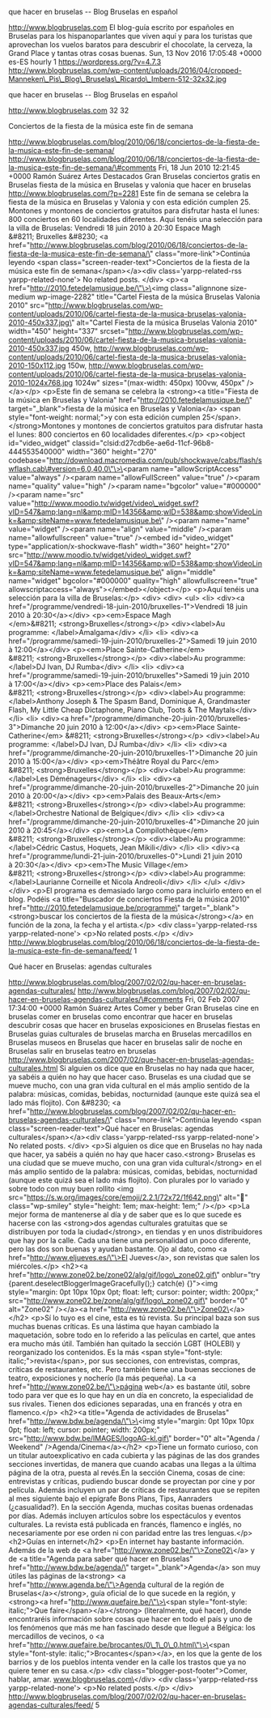 que hacer en bruselas -- Blog Bruselas en español

http://www.blogbruselas.com El blog-guía escrito por españoles en
Bruselas para los hispanoparlantes que viven aquí y para los turistas
que aprovechan los vuelos baratos para descubrir el chocolate, la
cerveza, la Grand Place y tantas otras cosas buenas. Sun, 13 Nov 2016
17:05:48 +0000 es-ES hourly 1 https://wordpress.org/?v=4.7.3
http://www.blogbruselas.com/wp-content/uploads/2016/04/cropped-Manneken\_Pis\_Blog\_Bruselas\_Ricardo\_Imbern-512-32x32.jpg

que hacer en bruselas -- Blog Bruselas en español

http://www.blogbruselas.com 32 32

Conciertos de la fiesta de la música este fin de semana

http://www.blogbruselas.com/blog/2010/06/18/conciertos-de-la-fiesta-de-la-musica-este-fin-de-semana/
http://www.blogbruselas.com/blog/2010/06/18/conciertos-de-la-fiesta-de-la-musica-este-fin-de-semana/\#comments
Fri, 18 Jun 2010 12:21:45 +0000 Ramón Suárez Artes Destacados Gran
Bruselas conciertos gratis en Bruselas fiesta de la música en Bruselas y
valonia que hacer en bruselas http://www.blogbruselas.com/?p=2281 Este
fin de semana se celebra la fiesta de la música en Bruselas y Valonia y
con esta edición cumplen 25. Montones y montones de conciertos gratuitos
para disfrutar hasta el lunes: 800 conciertos en 60 localidades
diferentes. Aquí tenéis una selección para la villa de Bruselas:
Vendredi 18 juin 2010 à 20:30 Espace Magh &\#8211; Bruxelles &\#8230;
\<a
href=\"http://www.blogbruselas.com/blog/2010/06/18/conciertos-de-la-fiesta-de-la-musica-este-fin-de-semana/\"
class=\"more-link\"\>Continúa leyendo \<span
class=\"screen-reader-text\"\>Conciertos de la fiesta de la música este
fin de semana\</span\>\</a\>\<div class=\'yarpp-related-rss
yarpp-related-none\'\> No related posts. \</div\> \<p\>\<a
href=\"http://2010.fetedelamusique.be/\"\>\<img class=\"alignnone
size-medium wp-image-2282\" title=\"Cartel Fiesta de la música Bruselas
Valonia 2010\"
src=\"http://www.blogbruselas.com/wp-content/uploads/2010/06/cartel-fiesta-de-la-musica-bruselas-valonia-2010-450x337.jpg\"
alt=\"Cartel Fiesta de la música Bruselas Valonia 2010\" width=\"450\"
height=\"337\"
srcset=\"http://www.blogbruselas.com/wp-content/uploads/2010/06/cartel-fiesta-de-la-musica-bruselas-valonia-2010-450x337.jpg
450w,
http://www.blogbruselas.com/wp-content/uploads/2010/06/cartel-fiesta-de-la-musica-bruselas-valonia-2010-150x112.jpg
150w,
http://www.blogbruselas.com/wp-content/uploads/2010/06/cartel-fiesta-de-la-musica-bruselas-valonia-2010-1024x768.jpg
1024w\" sizes=\"(max-width: 450px) 100vw, 450px\" /\>\</a\>\</p\>
\<p\>Este fin de semana se celebra la \<strong\>\<a title=\"Fiesta de la
música en Bruselas y Valonia\" href=\"http://2010.fetedelamusique.be/\"
target=\"\_blank\"\>fiesta de la música en Bruselas y Valonia\</a\>
\<span style=\"font-weight: normal;\"\>y con esta edición cumplen
25\</span\>. \</strong\>Montones y montones de conciertos gratuitos para
disfrutar hasta el lunes: 800 conciertos en 60 localidades
diferentes.\</p\> \<p\>\<object id=\"video\_widget\"
classid=\"clsid:d27cdb6e-ae6d-11cf-96b8-444553540000\" width=\"360\"
height=\"270\"
codebase=\"http://download.macromedia.com/pub/shockwave/cabs/flash/swflash.cab\#version=6,0,40,0\"\>\<param
name=\"allowScriptAccess\" value=\"always\" /\>\<param
name=\"allowFullScreen\" value=\"true\" /\>\<param name=\"quality\"
value=\"high\" /\>\<param name=\"bgcolor\" value=\"\#000000\" /\>\<param
name=\"src\"
value=\"http://www.moodio.tv/widget/video\_widget.swf?vID=547&amp;lang=nl&amp;mID=14356&amp;wID=538&amp;showVideoLink=&amp;siteName=www.fetedelamusique.be\"
/\>\<param name=\"name\" value=\"widget\" /\>\<param name=\"align\"
value=\"middle\" /\>\<param name=\"allowfullscreen\" value=\"true\"
/\>\<embed id=\"video\_widget\" type=\"application/x-shockwave-flash\"
width=\"360\" height=\"270\"
src=\"http://www.moodio.tv/widget/video\_widget.swf?vID=547&amp;lang=nl&amp;mID=14356&amp;wID=538&amp;showVideoLink=&amp;siteName=www.fetedelamusique.be\"
align=\"middle\" name=\"widget\" bgcolor=\"\#000000\" quality=\"high\"
allowfullscreen=\"true\"
allowscriptaccess=\"always\"\>\</embed\>\</object\>\</p\> \<p\>Aquí
tenéis una selección para la villa de Bruselas:\</p\> \<div\> \<div\>
\<ul\> \<li\> \<div\>\<a
href=\"/programme/vendredi-18-juin-2010/bruxelles-1\"\>Vendredi 18 juin
2010 à 20:30\</a\>\</div\> \<p\>\<em\>Espace Magh
\</em\>&\#8211; \<strong\>Bruxelles\</strong\>\</p\> \<div\>\<label\>Au
programme: \</label\>Amalgama\</div\> \</li\> \<li\> \<div\>\<a
href=\"/programme/samedi-19-juin-2010/bruxelles-2\"\>Samedi 19 juin 2010
à 12:00\</a\>\</div\> \<p\>\<em\>Place Sainte-Catherine\</em\>
&\#8211; \<strong\>Bruxelles\</strong\>\</p\> \<div\>\<label\>Au
programme: \</label\>DJ Ivan, DJ Rumba\</div\> \</li\> \<li\> \<div\>\<a
href=\"/programme/samedi-19-juin-2010/bruxelles\"\>Samedi 19 juin 2010
à 17:00\</a\>\</div\> \<p\>\<em\>Place des Palais\</em\>
&\#8211; \<strong\>Bruxelles\</strong\>\</p\> \<div\>\<label\>Au
programme: \</label\>Anthony Joseph &amp; The Spasm Band, Dominique A,
Grandmaster Flash, My Little Cheap Dictaphone, Piano Club, Toots &amp;
The Maytals\</div\> \</li\> \<li\> \<div\>\<a
href=\"/programme/dimanche-20-juin-2010/bruxelles-3\"\>Dimanche 20 juin
2010 à 12:00\</a\>\</div\> \<p\>\<em\>Place Sainte-Catherine\</em\>
&\#8211; \<strong\>Bruxelles\</strong\>\</p\> \<div\>\<label\>Au
programme: \</label\>DJ Ivan, DJ Rumba\</div\> \</li\> \<li\> \<div\>\<a
href=\"/programme/dimanche-20-juin-2010/bruxelles-1\"\>Dimanche 20 juin
2010 à 15:00\</a\>\</div\> \<p\>\<em\>Théâtre Royal du Parc\</em\>
&\#8211; \<strong\>Bruxelles\</strong\>\</p\> \<div\>\<label\>Au
programme: \</label\>Les Déménageurs\</div\> \</li\> \<li\> \<div\>\<a
href=\"/programme/dimanche-20-juin-2010/bruxelles-2\"\>Dimanche 20 juin
2010 à 20:00\</a\>\</div\> \<p\>\<em\>Palais des Beaux-Arts\</em\>
&\#8211; \<strong\>Bruxelles\</strong\>\</p\> \<div\>\<label\>Au
programme: \</label\>Orchestre National de Belgique\</div\> \</li\>
\<li\> \<div\>\<a
href=\"/programme/dimanche-20-juin-2010/bruxelles-4\"\>Dimanche 20 juin
2010 à 20:45\</a\>\</div\> \<p\>\<em\>La Compilothèque\</em\>
&\#8211; \<strong\>Bruxelles\</strong\>\</p\> \<div\>\<label\>Au
programme: \</label\>Cédric Castus, Hoquets, Jean Mikili\</div\> \</li\>
\<li\> \<div\>\<a
href=\"/programme/lundi-21-juin-2010/bruxelles-0\"\>Lundi 21 juin 2010
à 20:30\</a\>\</div\> \<p\>\<em\>The Music Village\</em\>
&\#8211; \<strong\>Bruxelles\</strong\>\</p\> \<div\>\<label\>Au
programme: \</label\>Laurianne Corneille et Nicola Andreoli\</div\>
\</li\> \</ul\> \</div\> \</div\> \<p\>El programa es demasiado largo
como para incluirlo entero en el blog. Podéis \<a title=\"Buscador de
conciertos Fiesta de la música 2010\"
href=\"http://2010.fetedelamusique.be/programme\"
target=\"\_blank\"\>\<strong\>buscar los conciertos de la fiesta de la
música\</strong\>\</a\> en función de la zona, la fecha y el
artista.\</p\> \<div class=\'yarpp-related-rss yarpp-related-none\'\>
\<p\>No related posts.\</p\> \</div\>
http://www.blogbruselas.com/blog/2010/06/18/conciertos-de-la-fiesta-de-la-musica-este-fin-de-semana/feed/
1

Qué hacer en Bruselas: agendas culturales

http://www.blogbruselas.com/blog/2007/02/02/qu-hacer-en-bruselas-agendas-culturales/
http://www.blogbruselas.com/blog/2007/02/02/qu-hacer-en-bruselas-agendas-culturales/\#comments
Fri, 02 Feb 2007 17:34:00 +0000 Ramón Suárez Artes Comer y beber Gran
Bruselas cine en bruselas comer en bruselas como encontrar que hacer en
bruselas descubrir cosas que hacer en bruselas exposiciones en Bruselas
fiestas en Bruselas guias culturales de bruselas marcha en Bruselas
mercadillos en Bruselas museos en Bruselas que hacer en bruselas salir
de noche en Bruselas salir en bruselas teatro en bruselas
http://www.blogbruselas.com/2007/02/que-hacer-en-bruselas-agendas-culturales.html
Si alguien os dice que en Bruselas no hay nada que hacer, ya sabéis a
quién no hay que hacer caso. Bruselas es una ciudad que se mueve mucho,
con una gran vida cultural en el más amplio sentido de la palabra:
músicas, comidas, bebidas, nocturnidad (aunque este quizá sea el lado
más flojito). Con &\#8230; \<a
href=\"http://www.blogbruselas.com/blog/2007/02/02/qu-hacer-en-bruselas-agendas-culturales/\"
class=\"more-link\"\>Continúa leyendo \<span
class=\"screen-reader-text\"\>Qué hacer en Bruselas: agendas
culturales\</span\>\</a\>\<div class=\'yarpp-related-rss
yarpp-related-none\'\> No related posts. \</div\> \<p\>Si alguien os
dice que en Bruselas no hay nada que hacer, ya sabéis a quién no hay que
hacer caso.\<strong\> Bruselas es una ciudad que se mueve mucho, con una
gran vida cultural\</strong\> en el más amplio sentido de la palabra:
músicas, comidas, bebidas, nocturnidad (aunque este quizá sea el lado
más flojito). Con plurales por lo variado y sobre todo con muy buen
rollito \<img
src=\"https://s.w.org/images/core/emoji/2.2.1/72x72/1f642.png\"
alt=\"🙂\" class=\"wp-smiley\" style=\"height: 1em; max-height: 1em;\"
/\>\</p\> \<p\>La mejor forma de mantenerse al día y de saber que es lo
que sucede es hacerse con las \<strong\>dos agendas culturales gratuitas
que se distribuyen por toda la ciudad\</strong\>, en tiendas y en unos
distribuidores que hay por la calle. Cada una tiene una personalidad un
poco diferente, pero las dos son buenas y ayudan bastante. Ojo al dato,
como \<a href=\"http://www.eljueves.es/\"\>El Jueves\</a\>, son revistas
que salen los miércoles.\</p\> \<h2\>\<a
href=\"http://www.zone02.be/zone02/alg/gif/logo\_zone02.gif\"
onblur=\"try {parent.deselectBloggerImageGracefully();} catch(e)
{}\"\>\<img style=\"margin: 0pt 10px 10px 0pt; float: left; cursor:
pointer; width: 200px;\"
src=\"http://www.zone02.be/zone/alg/gif/logo\_zone02.gif\" border=\"0\"
alt=\"Zone02\" /\>\</a\>\<a
href=\"http://www.zone02.be/\"\>Zone02\</a\>\</h2\> \<p\>Sí lo tuyo es
el cine, esta es tú revista. Su principal baza son sus muchas buenas
críticas. Es una lástima que hayan cambiado la maquetación, sobre todo
en lo referido a las películas en cartel, que antes era mucho más útil.
También han quitado la sección LGBT (HOLEBI) y reorganizado los
contenidos. Es la más \<span style=\"font-style:
italic;\"\>revista\</span\>, por sus secciones, con entrevistas,
compras, críticas de restaurantes, etc. Pero también tiene una buenas
secciones de teatro, exposiciones y nocherío (la más pequeña). La \<a
href=\"http://www.zone02.be/\"\>página web\</a\> es bastante útil, sobre
todo para ver que es lo que hay en un día en concreto, la especialidad
de sus rivales. Tienen dos ediciones separadas, una en francés y otra en
flamenco.\</p\> \<h2\>\<a title=\"Agenda de actividades de Bruselas\"
href=\"http://www.bdw.be/agenda/\"\>\<img style=\"margin: 0pt 10px 10px
0pt; float: left; cursor: pointer; width: 200px;\"
src=\"http://www.bdw.be/IMAGES/logoAG-kl.gif\" border=\"0\" alt=\"Agenda
/ Weekend\" /\>Agenda/Cinema\</a\>\</h2\> \<p\>Tiene un formato curioso,
con un titular autoexplicativo en cada cubierta y las páginas de las dos
grandes secciones invertidas, de manera que cuando acabas una llegas a
la última página de la otra, puesta al revés.En la sección Cinema, cosas
de cine: entrevistas y críticas, pudiendo buscar donde se proyectan por
cine y por película. Además incluyen un par de críticas de restaurantes
que se repiten al mes siguiente bajo el epígrafe Bons Plans, Tips,
Aanraders (¿casualidad?). En la sección Agenda, muchas cositas buenas
ordenadas por días. Además incluyen artículos sobre los espectáculos y
eventos culturales. La revista está publicada en francés, flamenco e
inglés, no necesariamente por ese orden ni con paridad entre las tres
lenguas.\</p\> \<h2\>Guías en internet\</h2\> \<p\>En internet hay
bastante información. Además de la web de \<a
href=\"http://www.zone02.be/\"\>Zone02\</a\> y de \<a title=\"Agenda
para saber qué hacer en Bruselas\" href=\"http://www.bdw.be/agenda/\"
target=\"\_blank\"\>Agenda\</a\> son muy útiles las páginas de
la\<strong\> \<a href=\"http://www.agenda.be/\"\>Agenda cultural de la
región de Bruselas\</a\>\</strong\>, guía oficial de lo que sucede en la
región, y \<strong\>\<a href=\"http://www.quefaire.be/\"\>\<span
style=\"font-style: italic;\"\>Que faire\</span\>\</a\>\</strong\>
(literalmente, qué hacer), donde encontraréis información sobre cosas
que hacer en todo el país y uno de los fenómenos que más me han
fascinado desde que llegué a Bélgica: los mercadillos de vecinos, o \<a
href=\"http://www.quefaire.be/brocantes/0\_1\_0\_0.html\"\>\<span
style=\"font-style: italic;\"\>Brocantes\</span\>\</a\>, en los que la
gente de los barrios y de los pueblos intenta vender en la calle los
trastos que ya no quiere tener en su casa.\</p\> \<div
class=\"blogger-post-footer\"\>Comer, hablar, amar.
www.blogbruselas.com\</div\> \<div class=\'yarpp-related-rss
yarpp-related-none\'\> \<p\>No related posts.\</p\> \</div\>
http://www.blogbruselas.com/blog/2007/02/02/qu-hacer-en-bruselas-agendas-culturales/feed/
5

